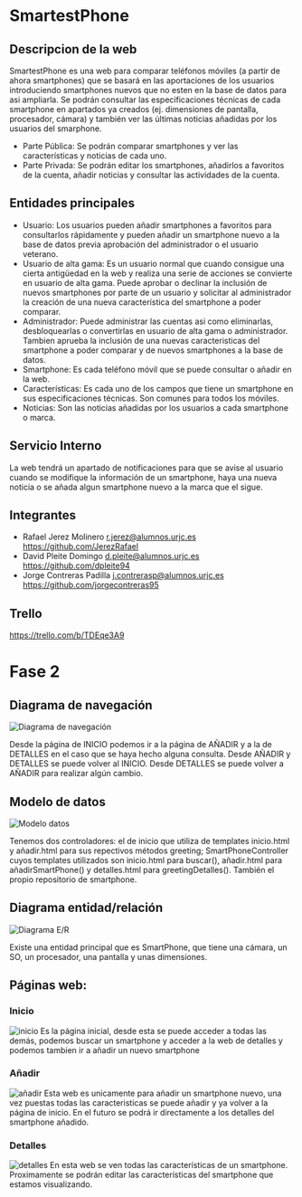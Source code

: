 # SmartestPhone
## Descripcion de la web
SmartestPhone es una web para comparar teléfonos móviles (a partir de ahora smartphones) que se basará en las aportaciones de los usuarios introduciendo smartphones nuevos que no esten en la base de datos para asi ampliarla. Se podrán consultar las especificaciones técnicas de cada smartphone en apartados ya creados (ej. dimensiones de pantalla, procesador, cámara) y también ver las últimas noticias añadidas por los usuarios del smarphone.
-  Parte Pública: Se podrán comparar smartphones y ver las características y noticias de cada uno.
-  Parte Privada: Se podrán editar los smartphones, añadirlos a favoritos de la cuenta, añadir noticias y consultar las actividades de la cuenta.
## Entidades principales
- Usuario: Los usuarios pueden añadir smartphones a favoritos para consultarlos rápidamente y pueden añadir un smartphone nuevo a la base de datos previa aprobación del administrador o el usuario veterano.
- Usuario de alta gama: Es un usuario normal que cuando consigue una cierta antigüedad en la web y realiza una serie de acciones se convierte en usuario de alta gama. Puede aprobar o declinar la inclusión de nuevos smartphones por parte de un usuario y solicitar al administrador la creación de una nueva característica del smartphone a poder comparar.
- Administrador: Puede administrar las cuentas asi como eliminarlas, desbloquearlas o convertirlas en usuario de alta gama o administrador. Tambien aprueba la inclusión de una nuevas caracteristicas del smartphone a poder comparar y de nuevos smartphones a la base de datos.
- Smartphone: Es cada teléfono móvil que se puede consultar o añadir en la web.
- Características: Es cada uno de los campos que tiene un smartphone en sus especificaciones técnicas. Son comunes para todos los móviles.
- Noticias: Son las noticias añadidas por los usuarios a cada smartphone o marca.
## Servicio Interno
La web tendrá un apartado de notificaciones para que se avise al usuario cuando se modifique la información de un smartphone, haya una nueva noticia o se añada algun smartphone nuevo a la marca que el sigue.
## Integrantes
- Rafael Jerez Molinero
  r.jerez@alumnos.urjc.es
  https://github.com/JerezRafael
- David Pleite Domingo
  d.pleite@alumnos.urjc.es
  https://github.com/dpleite94
- Jorge Contreras Padilla
  j.contrerasp@alumnos.urjc.es
  https://github.com/jorgecontreras95
## Trello
https://trello.com/b/TDEqe3A9

# Fase 2

## Diagrama de navegación

![Diagrama de navegación](https://lh3.googleusercontent.com/-JEu8ZIC7EiQ/WoVTkfoKZUI/AAAAAAAALj8/2KFM1XC0cl0ojGY71E2NvgzXJ3seB1bTQCL0BGAs/w663-d-h222-n-rw/diagNaveg.jpg)

Desde la página de INICIO podemos ir a la página de AÑADIR y a la de DETALLES en el caso que se haya hecho alguna consulta. Desde AÑADIR y DETALLES se puede volver al INICIO. Desde DETALLES se puede volver a AÑADIR para realizar algún cambio.

## Modelo de datos
![Modelo datos](https://lh3.googleusercontent.com/-pl8usEPQrfk/WoVKb43_xzI/AAAAAAAALjY/-HoBDA8Qu-wh3g9y7srBSAFbd5wp2mGfwCJoC/w663-h282-n-rw/diagclases.jpg)

Tenemos dos controladores: el de inicio que utiliza de templates inicio.html y añadir.html para sus repectivos métodos greeting; SmartPhoneController cuyos templates utilizados son inicio.html para buscar(), añadir.html para añadirSmartPhone() y detalles.html para greetingDetalles(). También el propio repositorio de smartphone.

## Diagrama entidad/relación
![Diagrama E/R](https://lh3.googleusercontent.com/-dm_7BsL0vrM/WoVKgM3pIdI/AAAAAAAALjY/iNiu14snpjYyrj_QzPVzPuwkGgD5D90cACJoC/w663-h450-n-rw/diagER.jpg)

Existe una entidad principal que es SmartPhone, que tiene una cámara, un SO, un procesador, una pantalla y unas dimensiones.

## Páginas web:

### Inicio
![inicio](https://i.imgur.com/hLxE7cR.png)
Es la página inicial, desde esta se puede acceder a todas las demás, podemos buscar un smartphone y acceder a la web de detalles y podemos tambien ir a añadir un nuevo smartphone

### Añadir
![añadir](https://i.imgur.com/y12jlyP.png)
Esta web es unicamente para añadir un smartphone nuevo, una vez puestas todas las caracteristicas se puede añadir y ya volver a la página de inicio. En el futuro se podrá ir directamente a los detalles del smartphone añadido.

### Detalles
![detalles](https://i.imgur.com/VzCzflY.png)
En esta web se ven todas las características de un smartphone. Proximamente se podrán editar las características del smartphone que estamos visualizando.

